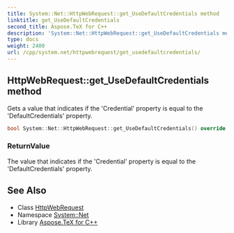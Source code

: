 ```yaml
---
title: System::Net::HttpWebRequest::get_UseDefaultCredentials method
linktitle: get_UseDefaultCredentials
second_title: Aspose.TeX for C++
description: 'System::Net::HttpWebRequest::get_UseDefaultCredentials method. Gets a value that indicates if the ''Credential'' property is equal to the ''DefaultCredentials'' property in C++.'
type: docs
weight: 2400
url: /cpp/system.net/httpwebrequest/get_usedefaultcredentials/
---
```

## HttpWebRequest::get_UseDefaultCredentials method


Gets a value that indicates if the 'Credential' property is equal to the 'DefaultCredentials' property.

```cpp
bool System::Net::HttpWebRequest::get_UseDefaultCredentials() override
```


### ReturnValue

The value that indicates if the 'Credential' property is equal to the 'DefaultCredentials' property.

## See Also

* Class [HttpWebRequest](../)
* Namespace [System::Net](../../)
* Library [Aspose.TeX for C++](../../../)
